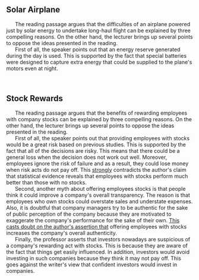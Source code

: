 ## Solar Airplane
&nbsp;&nbsp;&nbsp;&nbsp;&nbsp; The reading passage argues that the difficulties of an airplane powered just by solar energy to undertake long-haul flight can be explained by three compelling reasons. On the other hand, the lecturer brings up several points to oppose the ideas presented in the reading.<br/>
&nbsp;&nbsp;&nbsp;&nbsp;&nbsp; First of all, the speaker points out that an energy reserve generated during the day is used. This is supported by the fact that special batteries were designed to capture extra energy that could be supplied to the plane's motors even at night.

<br/>

## Stock Rewards
&nbsp;&nbsp;&nbsp;&nbsp;&nbsp; The reading passage argues that the benefits of rewarding employees with company stocks can be explained by three compelling reasons. On the other hand, the lecturer brings up several points to oppose the ideas presented in the reading.<br/>
&nbsp;&nbsp;&nbsp;&nbsp;&nbsp; First of all, the speaker points out that providing employees with stocks would be a great risk based on previous studies. This is supported by the fact that all of the decisions are risky. This means that there could be a general loss when the decision does not work out well. Moreover, employees ignore the risk of failure and as a result, they could lose money when risk acts do not pay off. This <ins>strongly</ins> contradicts the author's claim that statistical evidence reveals that employees with stocks perform much better than those with no stocks.<br/>
&nbsp;&nbsp;&nbsp;&nbsp;&nbsp; Second, another myth about offering employees stocks is that people think it could improve a company's overall transparency. The reason is that employees who own stocks could overstate sales and understate expenses. Also, it is doubtful that company managers try to be authentic for the sake of public perception of the company because they are motivated to exaggerate the company's performance for the sake of their own. <ins>This casts doubt on the author's assertion that</ins> offering employees with stocks increases the company's overall authenticity.<br/>
&nbsp;&nbsp;&nbsp;&nbsp;&nbsp; Finally, the professor asserts that investors nowadays are suspicious of a company's rewarding act with stocks. This is because they are aware of the fact that things get easily influenced. In addition, investors would avoid investing in such companies because they think it may not pay off. This goes against the writer's view that confident investors would invest in companies.<br/>

<br/>

## 
